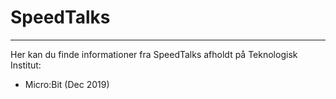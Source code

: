 # SpeedTalks 
----

Her kan du finde informationer fra SpeedTalks afholdt på Teknologisk Institut:

- Micro:Bit (Dec 2019)
